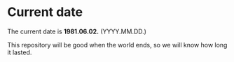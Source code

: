 # Current date

The current date is **1981.06.02.** (YYYY.MM.DD.)

This repository will be good when the world ends, so we will know how long it lasted.